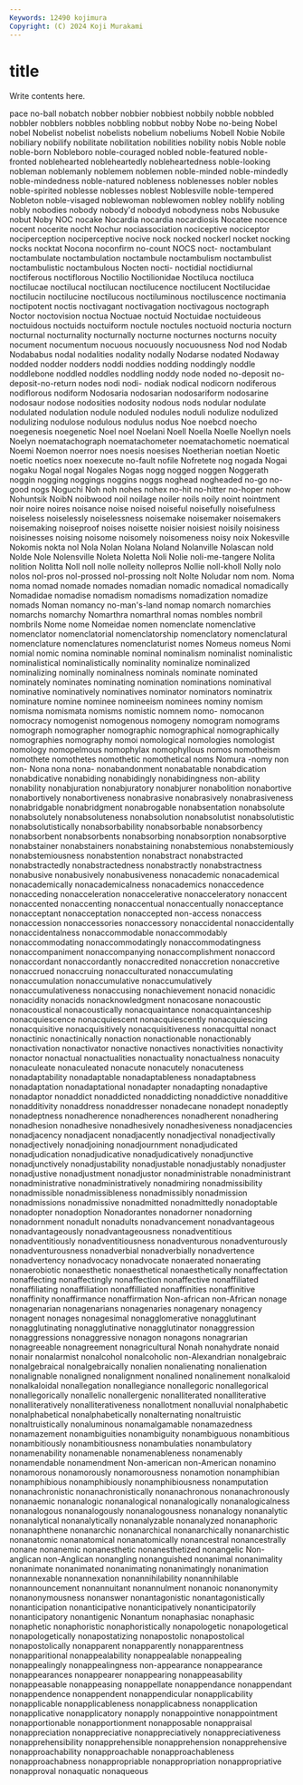 ```yaml
---
Keywords: 12490 kojimura
Copyright: (C) 2024 Koji Murakami
---
```


# title

Write contents here.



pace no-ball nobatch
nobber nobbier nobbiest nobbily nobble nobbled nobbler nobblers nobbles nobbling
nobbut nobby Nobe no-being Nobel nobel Nobelist nobelist nobelists nobelium
nobeliums Nobell Nobie Nobile nobiliary nobilify nobilitate nobilitation nobilities nobility
nobis Noble noble noble-born Nobleboro noble-couraged nobled noble-featured noble-fronted noblehearted
nobleheartedly nobleheartedness noble-looking nobleman noblemanly noblemem noblemen noble-minded noble-mindedly noble-mindedness
noble-natured nobleness noblenesses nobler nobles noble-spirited noblesse noblesses noblest Noblesville
noble-tempered Nobleton noble-visaged noblewoman noblewomen nobley noblify nobling nobly nobodies
nobody nobody'd nobodyd nobodyness nobs Nobusuke nobut Noby NOC nocake
Nocardia nocardia nocardiosis Nocatee nocence nocent nocerite nocht Nochur nociassociation
nociceptive nociceptor nociperception nociperceptive nocive nock nocked nockerl nocket nocking
nocks nocktat Nocona noconfirm no-count NOCS noct- noctambulant noctambulate noctambulation
noctambule noctambulism noctambulist noctambulistic noctambulous Nocten nocti- noctidial noctidiurnal noctiferous
noctiflorous Noctilio Noctilionidae Noctiluca noctiluca noctilucae noctilucal noctilucan noctilucence noctilucent
Noctilucidae noctilucin noctilucine noctilucous noctiluminous noctiluscence noctimania noctipotent noctis noctivagant
noctivagation noctivagous noctograph Noctor noctovision noctua Noctuae noctuid Noctuidae noctuideous
noctuidous noctuids noctuiform noctule noctules noctuoid nocturia nocturn nocturnal nocturnality
nocturnally nocturne nocturnes nocturns nocuity nocument nocumentum nocuous nocuously nocuousness
Nod nod Nodab Nodababus nodal nodalities nodality nodally Nodarse nodated
Nodaway nodded nodder nodders noddi noddies nodding noddingly noddle noddlebone
noddled noddles noddling noddy node noded no-deposit no-deposit-no-return nodes nodi
nodi- nodiak nodical nodicorn nodiferous nodiflorous nodiform Nodosaria nodosarian nodosariform
nodosarine nodosaur nodose nodosities nodosity nodous nods nodular nodulate nodulated
nodulation nodule noduled nodules noduli nodulize nodulized nodulizing nodulose nodulous
nodulus nodus Noe noebcd noecho noegenesis noegenetic Noel noel Noelani
Noell Noella Noelle Noellyn noels Noelyn noematachograph noematachometer noematachometic noematical
Noemi Noemon noerror noes noesis noesises Noetherian noetian Noetic noetic
noetics noex noexecute no-fault nofile Nofretete nog nogada Nogai nogaku
Nogal nogal Nogales Nogas nogg nogged noggen Noggerath noggin nogging
noggings noggins noggs noghead nogheaded no-go no-good nogs Noguchi Noh
noh nohes nohex no-hit no-hitter no-hoper nohow Nohuntsik NoibN noibwood
noil noilage noiler noils noily noint nointment noir noire noires
noisance noise noised noiseful noisefully noisefulness noiseless noiselessly noiselessness noisemake
noisemaker noisemakers noisemaking noiseproof noises noisette noisier noisiest noisily noisiness
noisinesses noising noisome noisomely noisomeness noisy noix Nokesville Nokomis nokta
nol Nola Nolan Nolana Noland Nolanville Nolascan nold Nolde Nole
Nolensville Noleta Noletta Noli Nolie noli-me-tangere Nolita nolition Nolitta Noll
noll nolle nolleity nollepros Nollie noll-kholl Nolly nolo nolos nol-pros
nol-prossed nol-prossing nolt Nolte Noludar nom nom. Noma noma nomad
nomade nomades nomadian nomadic nomadical nomadically Nomadidae nomadise nomadism nomadisms
nomadization nomadize nomads Noman nomancy no-man's-land nomap nomarch nomarchies nomarchs
nomarchy Nomarthra nomarthral nomas nombles nombril nombrils Nome nome Nomeidae
nomen nomenclate nomenclative nomenclator nomenclatorial nomenclatorship nomenclatory nomenclatural nomenclature nomenclatures
nomenclaturist nomes Nomeus nomeus Nomi nomial nomic nomina nominable nominal
nominalism nominalist nominalistic nominalistical nominalistically nominality nominalize nominalized nominalizing nominally
nominalness nominals nominate nominated nominately nominates nominating nomination nominations nominatival
nominative nominatively nominatives nominator nominators nominatrix nominature nomine nominee nomineeism
nominees nominy nomism nomisma nomismata nomisms nomistic nomnem nomo- nomocanon
nomocracy nomogenist nomogenous nomogeny nomogram nomograms nomograph nomographer nomographic nomographical
nomographically nomographies nomography nomoi nomological nomologies nomologist nomology nomopelmous nomophylax
nomophyllous nomos nomotheism nomothete nomothetes nomothetic nomothetical noms Nomura -nomy
non non- Nona nona nona- nonabandonment nonabatable nonabdication nonabdicative nonabiding
nonabidingly nonabidingness non-ability nonability nonabjuration nonabjuratory nonabjurer nonabolition nonabortive nonabortively
nonabortiveness nonabrasive nonabrasively nonabrasiveness nonabridgable nonabridgment nonabrogable nonabsentation nonabsolute nonabsolutely
nonabsoluteness nonabsolution nonabsolutist nonabsolutistic nonabsolutistically nonabsorbability nonabsorbable nonabsorbency nonabsorbent nonabsorbents
nonabsorbing nonabsorption nonabsorptive nonabstainer nonabstainers nonabstaining nonabstemious nonabstemiously nonabstemiousness nonabstention
nonabstract nonabstracted nonabstractedly nonabstractedness nonabstractly nonabstractness nonabusive nonabusively nonabusiveness nonacademic
nonacademical nonacademically nonacademicalness nonacademics nonaccedence nonacceding nonacceleration nonaccelerative nonacceleratory nonaccent
nonaccented nonaccenting nonaccentual nonaccentually nonacceptance nonacceptant nonacceptation nonaccepted non-access nonaccess
nonaccession nonaccessories nonaccessory nonaccidental nonaccidentally nonaccidentalness nonaccommodable nonaccommodably nonaccommodating nonaccommodatingly
nonaccommodatingness nonaccompaniment nonaccompanying nonaccomplishment nonaccord nonaccordant nonaccordantly nonaccredited nonaccretion nonaccretive
nonaccrued nonaccruing nonacculturated nonaccumulating nonaccumulation nonaccumulative nonaccumulatively nonaccumulativeness nonaccusing nonachievement
nonacid nonacidic nonacidity nonacids nonacknowledgment nonacosane nonacoustic nonacoustical nonacoustically nonacquaintance
nonacquaintanceship nonacquiescence nonacquiescent nonacquiescently nonacquiescing nonacquisitive nonacquisitively nonacquisitiveness nonacquittal nonact
nonactinic nonactinically nonaction nonactionable nonactionably nonactivation nonactivator nonactive nonactives nonactivities
nonactivity nonactor nonactual nonactualities nonactuality nonactualness nonacuity nonaculeate nonaculeated nonacute
nonacutely nonacuteness nonadaptability nonadaptable nonadaptableness nonadaptabness nonadaptation nonadaptational nonadapter nonadapting
nonadaptive nonadaptor nonaddict nonaddicted nonaddicting nonaddictive nonadditive nonadditivity nonaddress nonaddresser
nonadecane nonadept nonadeptly nonadeptness nonadherence nonadherences nonadherent nonadhering nonadhesion nonadhesive
nonadhesively nonadhesiveness nonadjacencies nonadjacency nonadjacent nonadjacently nonadjectival nonadjectivally nonadjectively nonadjoining
nonadjournment nonadjudicated nonadjudication nonadjudicative nonadjudicatively nonadjunctive nonadjunctively nonadjustability nonadjustable nonadjustably
nonadjuster nonadjustive nonadjustment nonadjustor nonadministrable nonadministrant nonadministrative nonadministratively nonadmiring nonadmissibility
nonadmissible nonadmissibleness nonadmissibly nonadmission nonadmissions nonadmissive nonadmitted nonadmittedly nonadoptable nonadopter
nonadoption Nonadorantes nonadorner nonadorning nonadornment nonadult nonadults nonadvancement nonadvantageous nonadvantageously
nonadvantageousness nonadventitious nonadventitiously nonadventitiousness nonadventurous nonadventurously nonadventurousness nonadverbial nonadverbially nonadvertence
nonadvertency nonadvocacy nonadvocate nonaerated nonaerating nonaerobiotic nonaesthetic nonaesthetical nonaesthetically nonaffectation
nonaffecting nonaffectingly nonaffection nonaffective nonaffiliated nonaffiliating nonaffiliation nonaffilliated nonaffinities nonaffinitive
nonaffinity nonaffirmance nonaffirmation Non-african non-African nonage nonagenarian nonagenarians nonagenaries nonagenary
nonagency nonagent nonages nonagesimal nonagglomerative nonagglutinant nonagglutinating nonagglutinative nonagglutinator nonaggression
nonaggressions nonaggressive nonagon nonagons nonagrarian nonagreeable nonagreement nonagricultural Nonah nonahydrate
nonaid nonair nonalarmist nonalcohol nonalcoholic non-Alexandrian nonalgebraic nonalgebraical nonalgebraically nonalien
nonalienating nonalienation nonalignable nonaligned nonalignment nonalined nonalinement nonalkaloid nonalkaloidal nonallegation
nonallegiance nonallegoric nonallegorical nonallegorically nonallelic nonallergenic nonalliterated nonalliterative nonalliteratively nonalliterativeness
nonallotment nonalluvial nonalphabetic nonalphabetical nonalphabetically nonalternating nonaltruistic nonaltruistically nonaluminous nonamalgamable
nonamazedness nonamazement nonambiguities nonambiguity nonambiguous nonambitious nonambitiously nonambitiousness nonambulaties nonambulatory
nonamenability nonamenable nonamenableness nonamenably nonamendable nonamendment Non-american non-American nonamino nonamorous
nonamorously nonamorousness nonamotion nonamphibian nonamphibious nonamphibiously nonamphibiousness nonamputation nonanachronistic nonanachronistically
nonanachronous nonanachronously nonanaemic nonanalogic nonanalogical nonanalogically nonanalogicalness nonanalogous nonanalogously nonanalogousness
nonanalogy nonanalytic nonanalytical nonanalytically nonanalyzable nonanalyzed nonanaphoric nonanaphthene nonanarchic nonanarchical
nonanarchically nonanarchistic nonanatomic nonanatomical nonanatomically nonancestral nonancestrally nonane nonanemic nonanesthetic
nonanesthetized nonangelic Non-anglican non-Anglican nonangling nonanguished nonanimal nonanimality nonanimate nonanimated
nonanimating nonanimatingly nonanimation nonannexable nonannexation nonannihilability nonannihilable nonannouncement nonannuitant nonannulment
nonanoic nonanonymity nonanonymousness nonanswer nonantagonistic nonantagonistically nonanticipation nonanticipative nonanticipatively nonanticipatorily
nonanticipatory nonantigenic Nonantum nonaphasiac nonaphasic nonaphetic nonaphoristic nonaphoristically nonapologetic nonapologetical
nonapologetically nonapostatizing nonapostolic nonapostolical nonapostolically nonapparent nonapparently nonapparentness nonapparitional nonappealability
nonappealable nonappealing nonappealingly nonappealingness non-appearance nonappearance nonappearances nonappearer nonappearing nonappeasability
nonappeasable nonappeasing nonappellate nonappendance nonappendant nonappendence nonappendent nonappendicular nonapplicability nonapplicable
nonapplicableness nonapplicabness nonapplication nonapplicative nonapplicatory nonapply nonappointive nonappointment nonapportionable nonapportionment
nonapposable nonappraisal nonappreciation nonappreciative nonappreciatively nonappreciativeness nonapprehensibility nonapprehensible nonapprehension nonapprehensive
nonapproachability nonapproachable nonapproachableness nonapproachabness nonappropriable nonappropriation nonappropriative nonapproval nonaquatic nonaqueous

